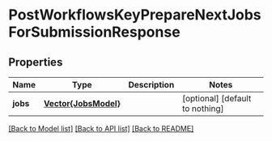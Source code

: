 # PostWorkflowsKeyPrepareNextJobsForSubmissionResponse


## Properties
Name | Type | Description | Notes
------------ | ------------- | ------------- | -------------
**jobs** | [**Vector{JobsModel}**](JobsModel.md) |  | [optional] [default to nothing]


[[Back to Model list]](../README.md#models) [[Back to API list]](../README.md#api-endpoints) [[Back to README]](../README.md)


